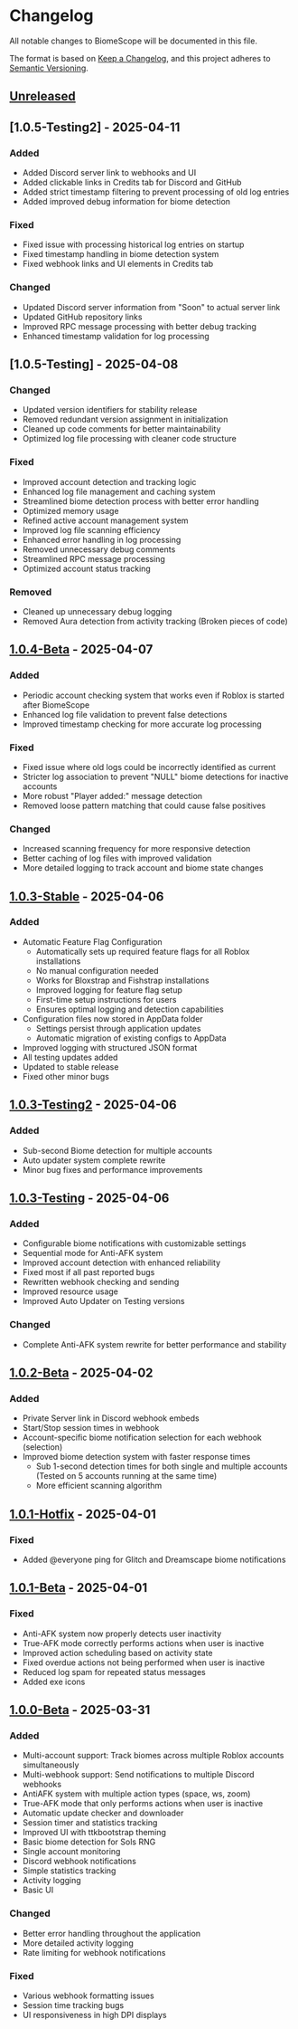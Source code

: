 # Changelog

All notable changes to BiomeScope will be documented in this file.

The format is based on [Keep a Changelog](https://keepachangelog.com/en/1.0.0/),
and this project adheres to [Semantic Versioning](https://semver.org/spec/v2.0.0.html).

## [Unreleased]

## [1.0.5-Testing2] - 2025-04-11

### Added
- Added Discord server link to webhooks and UI
- Added clickable links in Credits tab for Discord and GitHub
- Added strict timestamp filtering to prevent processing of old log entries
- Added improved debug information for biome detection

### Fixed
- Fixed issue with processing historical log entries on startup
- Fixed timestamp handling in biome detection system
- Fixed webhook links and UI elements in Credits tab

### Changed
- Updated Discord server information from "Soon" to actual server link
- Updated GitHub repository links
- Improved RPC message processing with better debug tracking
- Enhanced timestamp validation for log processing

## [1.0.5-Testing] - 2025-04-08

### Changed
- Updated version identifiers for stability release
- Removed redundant version assignment in initialization
- Cleaned up code comments for better maintainability
- Optimized log file processing with cleaner code structure

### Fixed
- Improved account detection and tracking logic
- Enhanced log file management and caching system
- Streamlined biome detection process with better error handling
- Optimized memory usage 
- Refined active account management system
- Improved log file scanning efficiency
- Enhanced error handling in log processing
- Removed unnecessary debug comments 
- Streamlined RPC message processing
- Optimized account status tracking

### Removed
- Cleaned up unnecessary debug logging
- Removed Aura detection from activity tracking (Broken pieces of code)

## [1.0.4-Beta] - 2025-04-07

### Added
- Periodic account checking system that works even if Roblox is started after BiomeScope
- Enhanced log file validation to prevent false detections
- Improved timestamp checking for more accurate log processing

### Fixed
- Fixed issue where old logs could be incorrectly identified as current
- Stricter log association to prevent "NULL" biome detections for inactive accounts
- More robust "Player added:" message detection
- Removed loose pattern matching that could cause false positives

### Changed
- Increased scanning frequency for more responsive detection
- Better caching of log files with improved validation
- More detailed logging to track account and biome state changes

## [1.0.3-Stable] - 2025-04-06

### Added
- Automatic Feature Flag Configuration
  - Automatically sets up required feature flags for all Roblox installations
  - No manual configuration needed
  - Works for Bloxstrap and Fishstrap installations
  - Improved logging for feature flag setup
  - First-time setup instructions for users
  - Ensures optimal logging and detection capabilities
- Configuration files now stored in AppData folder
  - Settings persist through application updates
  - Automatic migration of existing configs to AppData
- Improved logging with structured JSON format
- All testing updates added
- Updated to stable release
- Fixed other minor bugs

## [1.0.3-Testing2] - 2025-04-06

### Added
- Sub-second Biome detection for multiple accounts
- Auto updater system complete rewrite
- Minor bug fixes and performance improvements

## [1.0.3-Testing] - 2025-04-06

### Added
- Configurable biome notifications with customizable settings
- Sequential mode for Anti-AFK system
- Improved account detection with enhanced reliability
- Fixed most if all past reported bugs
- Rewritten webhook checking and sending
- Improved resource usage
- Improved Auto Updater on Testing versions

### Changed
- Complete Anti-AFK system rewrite for better performance and stability

## [1.0.2-Beta] - 2025-04-02

### Added
- Private Server link in Discord webhook embeds
- Start/Stop session times in webhook
- Account-specific biome notification selection for each webhook (selection)
- Improved biome detection system with faster response times
  - Sub 1-second detection times for both single and multiple accounts (Tested on 5 accounts running at the same time)
  - More efficient scanning algorithm

## [1.0.1-Hotfix] - 2025-04-01

### Fixed
- Added @everyone ping for Glitch and Dreamscape biome notifications

## [1.0.1-Beta] - 2025-04-01

### Fixed
- Anti-AFK system now properly detects user inactivity
- True-AFK mode correctly performs actions when user is inactive
- Improved action scheduling based on activity state
- Fixed overdue actions not being performed when user is inactive
- Reduced log spam for repeated status messages
- Added exe icons

## [1.0.0-Beta] - 2025-03-31

### Added
- Multi-account support: Track biomes across multiple Roblox accounts simultaneously
- Multi-webhook support: Send notifications to multiple Discord webhooks
- AntiAFK system with multiple action types (space, ws, zoom)
- True-AFK mode that only performs actions when user is inactive
- Automatic update checker and downloader
- Session timer and statistics tracking
- Improved UI with ttkbootstrap theming
- Basic biome detection for Sols RNG
- Single account monitoring
- Discord webhook notifications
- Simple statistics tracking
- Activity logging
- Basic UI

### Changed
- Better error handling throughout the application
- More detailed activity logging
- Rate limiting for webhook notifications

### Fixed
- Various webhook formatting issues
- Session time tracking bugs
- UI responsiveness in high DPI displays

[Unreleased]: https://github.com/cresqnt-sys/BiomeScope/compare/v1.0.5-Stable...HEAD
[1.0.5-Stable]: https://github.com/cresqnt-sys/BiomeScope/compare/v1.0.4-Beta...v1.0.5-Stable
[1.0.4-Beta]: https://github.com/cresqnt-sys/BiomeScope/compare/v1.0.3-Stable...v1.0.4-Beta
[1.0.3-Stable]: https://github.com/cresqnt-sys/BiomeScope/compare/v1.0.3-Testing2...v1.0.3-Stable
[1.0.3-Testing2]: https://github.com/cresqnt-sys/BiomeScope/compare/v1.0.3-Testing...v1.0.3-Testing2
[1.0.3-Testing]: https://github.com/cresqnt-sys/BiomeScope/compare/v1.0.2-Beta...v1.0.3-Testing
[1.0.2-Beta]: https://github.com/cresqnt-sys/BiomeScope/compare/v1.0.1-Hotfix...v1.0.2-Beta
[1.0.1-Hotfix]: https://github.com/cresqnt-sys/BiomeScope/compare/v1.0.1-Beta...v1.0.1-Hotfix
[1.0.1-Beta]: https://github.com/cresqnt-sys/BiomeScope/compare/v1.0.0-Beta...v1.0.1-Beta
[1.0.0-Beta]: https://github.com/cresqnt-sys/BiomeScope/releases/tag/v1.0.0-Beta 